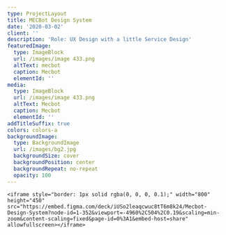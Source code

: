 ```yaml
---
type: ProjectLayout
title: MECBot Design System
date: '2020-03-02'
client: ''
description: 'Role: UX Design with a little Service Design'
featuredImage:
  type: ImageBlock
  url: /images/image 433.png
  altText: mecbot
  caption: Mecbot
  elementId: ''
media:
  type: ImageBlock
  url: /images/image 433.png
  altText: Mecbot
  caption: Mecbot
  elementId: ''
addTitleSuffix: true
colors: colors-a
backgroundImage:
  type: BackgroundImage
  url: /images/bg2.jpg
  backgroundSize: cover
  backgroundPosition: center
  backgroundRepeat: no-repeat
  opacity: 100
---
```

`<iframe style="border: 1px solid rgba(0, 0, 0, 0.1);" width="800" height="450" src="https://embed.figma.com/deck/iUSo2leaqcwuc8tT6m8k24/Mecbot-Design-System?node-id=1-352&viewport=-4960%2C504%2C0.19&scaling=min-zoom&content-scaling=fixed&page-id=0%3A1&embed-host=share" allowfullscreen></iframe>`

